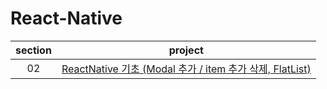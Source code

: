 # React-Native

| section |                                                            project                                                             |
| :-----: | :----------------------------------------------------------------------------------------------------------------------------: |
|   02    | [ReactNative 기초 (Modal 추가 / item 추가 삭제, FlatList)](https://github.com/Anjiwoong/React-Native-Study/tree/main/RNCourse) |
